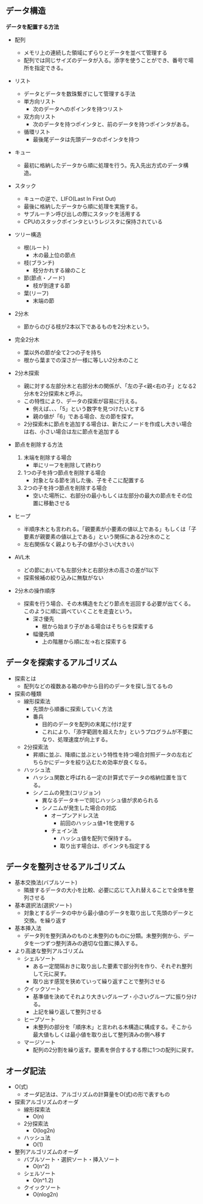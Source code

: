 ## データ構造
**データを配置する方法**
- 配列
  - メモリ上の連続した領域にずらりとデータを並べて管理する
  - 配列では同じサイズのデータが入る。添字を使うことができ、番号で場所を指定できる。
- リスト
  - データとデータを数珠繋ぎにして管理する手法
  - 単方向リスト
    - 次のデータへのポインタを持つリスト
  - 双方向リスト
    - 次のデータを持つポインタと、前のデータを持つポインタがある。
  - 循環リスト
    - 最後尾データは先頭データのポインタを持つ
- キュー
  - 最初に格納したデータから順に処理を行う。先入先出方式のデータ構造。
- スタック
  - キューの逆で、LIFO(Last In First Out)
  - 最後に格納したデータから順に処理を実施する。
  - サブルーチン呼び出しの際にスタックを活用する
  - CPUのスタックポインタというレジスタに保持されている

- ツリー構造
  - 根(ルート)
    - 木の最上位の節点
  - 枝(ブランチ)
    - 枝分かれする線のこと
  - 節(節点・ノード)
    - 枝が到達する節
  - 葉(リーフ)
    - 末端の節
- 2分木
  - 節からのびる枝が2本以下であるものを2分木という。
- 完全2分木
  - 葉以外の節が全て2つの子を持ち
  - 根から葉までの深さが一様に等しい2分木のこと
- 2分木探索
  - 親に対する左部分木と右部分木の関係が、「左の子<親<右の子」となる2分木を2分探索木と呼ぶ。
  - この特性により、データの探索が容易に行える。
    - 例えば、、、「5」という数字を見つけたいとする
    - 親の値が「6」である場合、左の節を探す。
  - 2分探索木に節点を追加する場合は、新たにノードを作成し大きい場合は右、小さい場合は左に節点を追加する
- 節点を削除する方法
  1. 末端を削除する場合
      - 単にリーフを削除して終わり
  2. 1つの子を持つ節点を削除する場合
      - 対象となる節を消した後、子をそこに配置する
  3. 2つの子を持つ節点を削除する場合
      - 空いた場所に、右部分の最小もしくは左部分の最大の節点をその位置に移動させる
- ヒープ
  - 半順序木とも言われる。「親要素が小要素の値以上である」もしくは「子要素が親要素の値以上である」という関係にある2分木のこと
  - 左右関係なく親よりも子の値が小さい(大きい)
- AVL木
  - どの節においても左部分木と右部分木の高さの差が1以下
  - 探索候補の絞り込みに無駄がない
- 2分木の操作順序
  - 探索を行う場合、その木構造をたどり節点を巡回する必要が出てくる。このように順に調べていくことを走査という。
    - 深さ優先
      - 根から始まり子がある場合はそちらを探索する
    - 幅優先順
      - 上の階層から順に左→右と探索する
## データを探索するアルゴリズム
- 探索とは
  - 配列などの複数ある箱の中から目的のデータを探し当てるもの
- 探索の種類
  - 線形探索法
    - 先頭から順番に探索していく方法
    - 番兵
      - 目的のデータを配列の末尾に付け足す
      - これにより、「添字範囲を超えたか」というプログラムが不要になり、処理速度が向上する。
  - 2分探索法
    - 昇順に並ぶ、降順に並ぶという特性を持つ場合対照データの左右どちらかにデータを絞り込むため効率が良くなる。
  - ハッシュ法
    - ハッシュ関数と呼ばれる一定の計算式でデータの格納位置を当てる。
    - シノニムの発生(コリジョン)
      - 異なるデータキーで同じハッシュ値が求められる
      - シノニムが発生した場合の対応
        - オープンアドレス法
          - 前回のハッシュ値+1を使用する
        - チェイン法
          - ハッシュ値を配列で保持する。
          - 取り出す場合は、ポインタも指定する

## データを整列させるアルゴリズム
- 基本交換法(バブルソート)
  - 隣接するデータの大小を比較、必要に応じて入れ替えることで全体を整列させる
- 基本選択法(選択ソート)
  - 対象とするデータの中から最小値のデータを取り出して先頭のデータと交換。を繰り返す
- 基本挿入法
  - データ列を整列済みのものと未整列のものに分類。未整列側から、データを一つずつ整列済みの適切な位置に挿入する。
- より高速な整列アルゴリズム
  - シェルソート
    - ある一定間隔おきに取り出した要素で部分列を作り、それぞれ整列して元に戻す。
    - 取り出す感覚を狭めていって繰り返すことで整列させる
  - クイックソート
    - 基準値を決めてそれより大きいグループ・小さいグループに振り分ける。
    - 上記を繰り返して整列させる
  - ヒープソート
    - 未整列の部分を「順序木」と言われる木構造に構成する。そこから最大値もしくは最小値を取り出して整列済みの側へ移す
  - マージソート
    - 配列の2分割を繰り返す。要素を併合するする際に1つの配列に戻す。

## オーダ記法
- O(式)
  - オーダ記法は、アルゴリズムの計算量をO(式)の形で表すもの
- 探索アルゴリズムのオーダ
  - 線形探索法
    - O(n)
  - 2分探索法
    - O(log2n)
  - ハッシュ法
    - O(1)
- 整列アルゴリズムのオーダ
  - バブルソート・選択ソート・挿入ソート
    - O(n^2)
  - シェルソート
    - O(n^1.2)
  - クイックソート
    - O(nlog2n)
